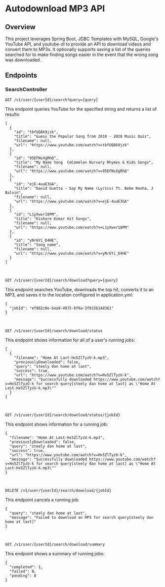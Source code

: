 # Autodownload MP3 API

## Overview

This project leverages Spring Boot, JDBC Templates with MySQL, Google's YouTube API, and youtube-dl to provide an API to download videos and convert them to MP3s. It optionally supports saving a list of the queries searched for to make finding songs easier in the event that the wrong song was downloaded.

## Endpoints

### SearchController
```
GET /v1/user/{userId}/search?query={query}
```
This endpoint queries YouTube for the specified string and returns a list of results:
```
[
  {
    "id": "tbfUQ8k9jzk",
    "title": "Guess the Popular Song from 2010 - 2020 Music Quiz",
    "filename": null,
    "url": "https://www.youtube.com/watch?v=tbfUQ8k9jzk"
  },
  {
    "id": "95EFNsXgRhQ",
    "title": "My Name Song  CoComelon Nursery Rhymes & Kids Songs",
    "filename": null,
    "url": "https://www.youtube.com/watch?v=95EFNsXgRhQ"
  },
  {
    "id": "ejE-4uaE3GA",
    "title": "David Guetta - Say My Name (Lyrics) ft. Bebe Rexha, J Balvin",
    "filename": null,
    "url": "https://www.youtube.com/watch?v=ejE-4uaE3GA"
  },
  {
    "id": "L1yXwxr18PM",
    "title": "Kishore Kumar Hit Songs",
    "filename": null,
    "url": "https://www.youtube.com/watch?v=L1yXwxr18PM"
  },
  {
    "id": "yNr6Yi_D4HE",
    "title": "Song name",
    "filename": null,
    "url": "https://www.youtube.com/watch?v=yNr6Yi_D4HE"
  }
]
```
&nbsp;
```
GET /v1/user/{userId}/search/download?query={query}
```
This endpoint searches YouTube, downloads the top hit, converts it to an MP3, and saves it to the location configured in application.yml:
```
{
  "jobId": "ef802c0e-bea9-4975-bf0a-3f015b14d361"
}
```
&nbsp;
```
GET /v1/user/{userId}/search/download/status
```
This endpoint shows information for all of a user's running jobs:
```
[
  {
    "filename": "Home At Last-Hx5ZlTyzU-k.mp3",
    "previouslyDownloaded": false,
    "query": "steely dan home at last",
    "success": true,
    "url": "https://www.youtube.com/watch?v=Hx5ZlTyzU-k",
    "message": "Successfully downloaded https://www.youtube.com/watch?v=Hx5ZlTyzU-k for search query[steely dan home at last] as \"Home At Last-Hx5ZlTyzU-k.mp3\""
  }
]
```
&nbsp;
```
GET /v1/user/{userId}/search/download/status/{jobId}
```
This endpoint shows information for a running job:
```
{
  "filename": "Home At Last-Hx5ZlTyzU-k.mp3",
  "previouslyDownloaded": false,
  "query": "steely dan home at last",
  "success": true,
  "url": "https://www.youtube.com/watch?v=Hx5ZlTyzU-k",
  "message": "Successfully downloaded https://www.youtube.com/watch?v=Hx5ZlTyzU-k for search query[steely dan home at last] as \"Home At Last-Hx5ZlTyzU-k.mp3\""
}
```
&nbsp;
```
DELETE /v1/user/{userId}/search/download/{jobId}
```
This endpoint cancels a running job:
```
{
  "query": "steely dan home at last",
  "message": "Failed to download an MP3 for search query[steely dan home at last]"
}
```
&nbsp;
```
GET /v1/user/{userId}/search/download/summary
```
This endpoint shows a summary of running jobs:
```
{
  "completed": 1,
  "failed": 0,
  "pending": 0
}
```
&nbsp;
